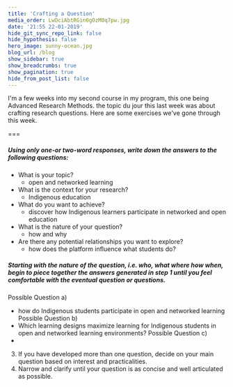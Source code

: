 ```yaml
---
title: 'Crafting a Question'
media_order: LwDciAbtRGin6gOzM0q7pw.jpg
date: '21:55 22-01-2019'
hide_git_sync_repo_link: false
hide_hypothesis: false
hero_image: sunny-ocean.jpg
blog_url: /blog
show_sidebar: true
show_breadcrumbs: true
show_pagination: true
hide_from_post_list: false
---
```


I'm a few weeks into my second course in my program, this one being Advanced Research Methods. the topic du jour this last week was about crafting research questions. Here are some exercises we've gone through this week.

===

##### Using only one-or two-word responses, write down the answers to the following questions:
- What is your topic?
  - open and networked learning
- What is the context for your research?
  - Indigenous education
- What do you want to achieve?
  - discover how Indigenous learners participate in networked and open education
- What is the nature of your question?
  - how and why
- Are there any potential relationships you want to explore?
  - how does the platform influence what students do?
##### Starting with the nature of the question, i.e. who, what where how when, begin to piece together the answers generated in step 1 until you feel comfortable with the eventual question or questions.
Possible Question a)
- how do Indigenous students participate in open and networked learning
Possible Question b)
- Which learning designs maximize learning for Indigenous students in open and networked learning environments?
Possible Question c)
-
3. If you have developed more than one question, decide on your main question
based on interest and practicalities.
4. Narrow and clarify until your question is as concise and well articulated as
possible.
